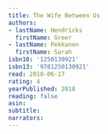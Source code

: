 ```yaml
---
title: The Wife Between Us
authors:
- lastName: Hendricks
  firstName: Greer
- lastName: Pekkanen
  firstName: Sarah
isbn10: '1250130921'
isbn13: '9781250130921'
read: 2018-06-17
rating: 4
yearPublished: 2018
reading: false
asin:
subtitle:
narrators:
---
```


